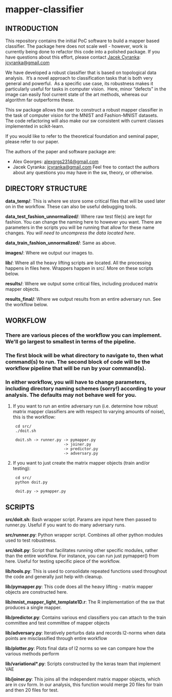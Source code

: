 
# mapper-classifier

## INTRODUCTION

This repository contains the initial PoC software to build a mapper based classifier.  The package here does not scale
well - however, work is currently being done to refactor this code into a polished package.  If you have questions about
this effort, please contact [Jacek Cyranka](http://cseweb.ucsd.edu/~jcyranka/): jcyranka@gmail.com

We have developed a robust classifier that is based on topological data analysis.  It’s a novel approach to
classification tasks that is both very general and powerful.  As a specific use case, its robustness makes it
particularly useful for tasks in computer vision.  Here, minor “defects” in the image can easily fool current state of
the art methods, whereas our algorithm far outperforms these.

This sw package allows the user to construct a robust mapper classifier in the task of computer vision for the MNIST
and Fashion-MNIST datasets.  The code refactoring will also make our sw consistent with current classes implemented in
scikit-learn.

If you would like to refer to the theoretical foundation and seminal paper, please refer to our paper.

The authors of the paper and software package are:
- Alex Georges: alexgrgs2314@gmail.com
- Jacek Cyranka: jcyranka@gmail.com
Feel free to contact the authors about any questions you may have in the sw, theory, or otherwise.

## DIRECTORY STRUCTURE

__data_temp/__: This is where we store some critical files that will be used later on in the workflow.  These can also be
useful debugging tools.

__data_test_fashion_unnormalized/__: Where raw test file(s) are kept for fashion.  You can change the naming here to however
 you want.  There are parameters in the scripts you will be running that allow for these name changes.  _You will need to uncompress the data located here_. 

__data_train_fashion_unnormalized/__: Same as above.

__images/__: Where we output our images to.

__lib/__: Where all the heavy lifting scripts are located.  All the processing happens in files here.  Wrappers happen
in src/.  More on these scripts below.

__results/__: Where we output some critical files, including produced matrix mapper objects.

__results_final/__:  Where we output results from an entire adversary run.  See the workflow below.


## WORKFLOW
### There are various pieces of the workflow you can implement.  We'll go largest to smallest in terms of the pipeline.
### The first block will be what directory to navigate to, then what command(s) to run.  The second block of code will be the workflow pipeline that will be run by your command(s).

### In either workflow, you will have to change parameters, including directory naming schemes (sorry!) according to your analysis.  The defaults may not behave well for you.


1) If you want to run an entire adversary run (i.e. determine how robust matrix mapper classifiers are with respect to
varying amounts of noise), this is the workflow:
    
        cd src/
        ./doit.sh

        doit.sh -> runner.py -> pymapper.py
                             -> joiner.py
                             -> predictor.py
                             -> adversary.py

2) If you want to just create the matrix mapper objects (train and/or testing):
    
        cd src/
        python doit.py

        doit.py -> pymapper.py


## SCRIPTS


__src/doit.sh__: Bash wrapper script.  Params are input here then passed to runner.py.  Useful if you want to do many
adversary runs.

__src/runner.py__: Python wrapper script.  Combines all other python modules used to test robustness.

__src/doit.py__: Script that facilitates running other specific modules, rather than the entire workflow.  For instance, you
 can run just pymapper() from here.  Useful for testing specific piece of the workflow.

__lib/tools.py__: This is used to consolidate repeated functions used throughout the code and generally just help with
cleanup.

__lib/pymapper.py__: This code does all the heavy lifting - matrix mapper objects are constructed here.

__lib/mnist_mapper_light_template1D.r__:  The R implementation of the sw that produces a single mapper.

__lib/predictor.py__: Contains various end classifiers you can attach to the train committee and test committee of mapper
objects

__lib/adversary.py__: Iteratively perturbs data and records l2-norms when data points are misclassified through entire
workflow

__lib/plotter.py__: Plots final data of l2 norms so we can compare how the various methods perform

__lib/variational*.py__: Scripts constructed by the keras team that implement VAE

__lib/joiner.py__: This joins all the independent matrix mapper objects, which are in csv form.  In our analysis, this
function would merge 20 files for train and then 20 files for test.




